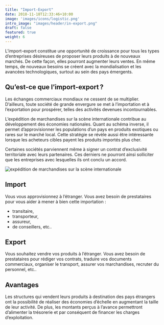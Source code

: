 ```yaml
---
title: "Import-Export"
date: 2018-11-18T12:33:46+10:00
image: 'images/icons/logistic.png'
intro_image: "images/header/in-export.png"
draft: false
featured: true
weight: 6
---
```


L’import-export constitue une opportunité de croissance pour tous les types d’entreprises désireuses de proposer leurs produits à de nouveaux marchés. De cette façon, elles pourront augmenter leurs ventes. En même temps, de nouveaux besoins se créent avec la mondialisation et les avancées technologiques, surtout au sein des pays émergents.


## Qu’est-ce que l’import-export ?
Les échanges commerciaux mondiaux ne cessent de se multiplier. D’ailleurs, toute société de grande envergure se met à l’importation et à l’exportation pour prospérer, telles des activités devenues incontournables.

L’expédition de marchandises sur la scène internationale contribue au développement des économies nationales. Quant au schéma inverse, il permet d’approvisionner les populations d’un pays en produits exotiques ou rares sur le marché local. Cette stratégie se révèle aussi être intéressante lorsque les acheteurs cibles payent les produits importés plus cher.

Certaines sociétés parviennent même à signer un contrat d’exclusivité territoriale avec leurs partenaires. Ces derniers ne pourront ainsi solliciter que les entreprises avec lesquelles ils ont conclu un accord.


![expédition de marchandises sur la scène internationale](/images/contents/iexport.png)
## Import
Vous vous approvisionnez à l’étranger. Vous avez besoin de prestataires pour vous aider à mener à bien cette importation : 
- transitaire, 
- transporteur, 
- assureur, 
- de conseillers, etc..


## Export
Vous souhaitez vendre vos produits à l’étranger. Vous avez besoin de prestataires pour rédiger vos contrats, traduire vos documents commerciaux, organiser le transport, assurer vos marchandises, recruter du personnel, etc..
## Avantages
Les structures qui vendent leurs produits à destination des pays étrangers ont la possibilité de réaliser des économies d’échelle en augmentant la taille de leur activité. De plus, les montants perçus à l’avance permettront d’alimenter la trésorerie et par conséquent de financer les charges d’exploitation.

